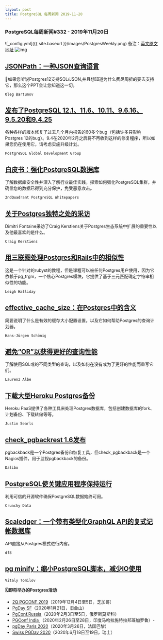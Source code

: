 ```yaml
---
layout: post
title: PostgreSQL 每周新闻 2019-11-20
---
```

### PostgreSQL每周新闻#332 - 2019年11月20日
![_config.yml]({{ site.baseurl }}/images/PostgresWeekly.png)
备注：[英文原文地址](https://postgresweekly.com/issues/332)
![img](https://res.cloudinary.com/cpress/image/upload/w_1280,e_sharpen:60/v1574257437/fy33fypgt7wfbu9xlcjd.jpg)
## [JSONPath：一种JSON查询语言](https://postgresweekly.com/link/80195/web)
📄如果您听说Postgres12支持SQL/JSON,并且想知道为什么费尽周折的要去支持它，那么这个PPT会让您知道这一切。


`Oleg Bartunov `
## [发布了PostgreSQL 12.1、11.6、10.11、9.6.16、9.5.20和9.4.25](https://postgresweekly.com/link/80198/web)
各种各样的版本修复了过去几个月内报告的60多个bug（包括许多只影响Postgres 12的bug）。9.4在2020年2月之后将不再收到这样的修复程序，所以如果您仍在使用它，请考虑实施升级计划。


`PostgreSQL Global Development Group `
## [白皮书：强化PostgreSQL数据库](https://postgresweekly.com/link/80220/web)
了解数据库安全性并深入了解行业最佳实践。探索如何强化PostgreSQL集群，并确信您的数据已得到充分保护，免受恶意攻击。


`2ndQuadrant PostgreSQL Whitepapers `
## [关于Postgres独特之处的采访](https://postgresweekly.com/link/80200/web)
Dimitri Fontaine采访了Craig Kerstiens关于Postgres生态系统中扩展的重要性以及他最喜欢的是什么。

`Craig Kerstiens `

## [用三联图处理Postgres和Rails中的相似性](https://postgresweekly.com/link/80201/web)
这是一个针对的rubyst的教程，但是课程可以被任何Postgres用户使用，因为它依赖于pg_trgm，一个核心Postgres模块，它提供了基于三元匹配确定字符串相似性的功能。


`Leigh Halliday `
## [effective_cache_size：在Postgres中的含义](https://postgresweekly.com/link/80203/web)
简要说明了什么是有效的缓存大小配置设置，以及它如何帮助Postgres的查询计划器。

`Hans-Jürgen Schönig `

## [避免“OR”以获得更好的查询性能](https://postgresweekly.com/link/80204/web)
了解使用SQL或的不同类型的查询，以及如何在没有或为了更好的性能而重写它们。

`Laurenz Albe `

## [下载大型Heroku Postgres备份](https://postgresweekly.com/link/80205/web)
Heroku PaaS提供了各种工具来处理Postgres数据库，包括创建数据库的fork、计划备份、下载转储等等。

`Justin Searls `

## [check_pgbackrest 1.6发布](https://postgresweekly.com/link/80206/web)
pgbackback是一个Postgres备份和恢复工具，但check_pgbackback是一个Nagios插件，用于监视pgbackback的备份。

`Dalibo `

## [PostgreSQL使关键应用程序保持运行](https://postgresweekly.com/link/80208/web)
利用可信的开源软件确保PostgreSQL数据始终可用。


`Crunchy Data `
## [Scaledger：一个带有类型化GraphQL API的复式记帐数据库](https://postgresweekly.com/link/80209/web)
API直接从Postgres模式进行内省。

`df8 `

## [pg minify：缩小PostgreSQL脚本，减少IO使用](https://postgresweekly.com/link/80210/web)


`Vitaly Tomilov `




**🗓即将举办的Postgres活动**
- [2Q PGCONF 2019](https://postgresweekly.com/link/80211/web)（2019年12月4日至5日，芝加哥）
- [PgDay SF](https://postgresweekly.com/link/80212/web)（2020年1月21日，旧金山）
- [PgConf.Russia](https://postgresweekly.com/link/80213/web)（2020年2月3日至5日，俄罗斯莫斯科）
- [PGConf India ](https://postgresweekly.com/link/80214/web)（2020年2月26日至28日，印度马哈拉施特拉邦班加罗鲁）-
- [pgDay Paris 2020](https://postgresweekly.com/link/80215/web)（2020年3月26日，法国巴黎）
- [Swiss PGDay 2020](https://postgresweekly.com/link/80216/web)（2020年6月18日至19日，瑞士）

